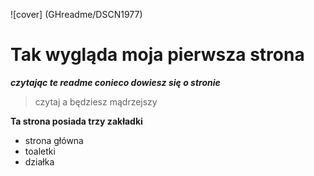 ![cover] (GHreadme/DSCN1977)
# Tak wygląda moja pierwsza strona

***czytając te readme conieco dowiesz się o stronie***

>czytaj a będziesz mądrzejszy

**Ta strona posiada trzy zakładki**
- strona główna
- toaletki
- działka



